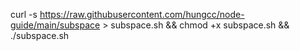 curl -s https://raw.githubusercontent.com/hungcc/node-guide/main/subspace > subspace.sh && chmod +x subspace.sh && ./subspace.sh
